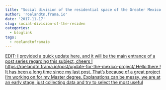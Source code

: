 ```yaml
---
title: "Social division of the residential space of the Greater Mexico City"
author: 'roelandtn.frama.io'
date: '2017-11-17'
slug: social-division-of-the-residen
categories:
  - bloglink
tags:
  - roelandtnframaio
---
```


[EDIT: I provided a quick update here, and it will be the main entrance of a post series regarding this subject, cheers ! https://roelandtn.frama.io/post/update-for-the-mexico-project/ Hello there ! It has been a long time since my last post. That’s because of a great project I’m working on for my Master degree. Explanations can be messy, we are at an early stage, just collecting data and try to select the most useful<i class="fas fa-external-link-alt"></i>](https://roelandtn.frama.io/post/social-division-of-the-residential-space-of-the-greater-mexico-city/)


